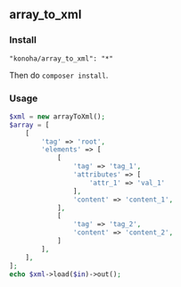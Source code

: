 array_to_xml
---------------

### Install

```
"konoha/array_to_xml": "*"
```

Then do `composer install`.

### Usage

```php
$xml = new arrayToXml();
$array = [
    [
        'tag' => 'root',
        'elements' => [
            [
                'tag' => 'tag_1',
                'attributes' => [
                    'attr_1' => 'val_1'
                ],
                'content' => 'content_1',
            ],
            [
                'tag' => 'tag_2',
                'content' => 'content_2',
            ]
        ],
    ],
];
echo $xml->load($in)->out();
```